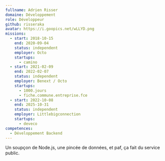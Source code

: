 ```yaml
---
fullname: Adrien Risser
domaine: Développement
role: Développeur
github: risseraka
avatar: https://i.goopics.net/wLLYD.png
missions:
  - start: 2018-10-15
    end: 2020-09-04
    status: independent
    employer: Octo
    startups:
      - camino
  - start: 2021-02-09
    end: 2022-02-07
    status: independent
    employer: Benext / Octo
    startups:
      - 1000.jours
      - fiche.commune.entreprise.fce
  - start: 2022-10-08
    end: 2025-10-31
    status: independent
    employer: Littlebigconnection
    startups:
      - deveco
competences:
  - Développement Backend
---
```

Un soupçon de Node.js, une pincée de données, et paf, ça fait du service public.
